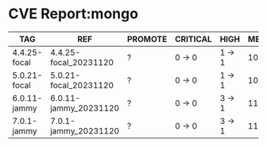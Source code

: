 # CVE Report:mongo
|     TAG      |          REF          | PROMOTE | CRITICAL |  HIGH  |  MEDIUM  |   LOW    | UNKNOWN |
|--------------|-----------------------|---------|----------|--------|----------|----------|---------|
| 4.4.25-focal | 4.4.25-focal_20231120 | ?       | 0 -> 0   | 1 -> 1 | 10 -> 5  | 34 -> 29 | 0 -> 0  |
| 5.0.21-focal | 5.0.21-focal_20231120 | ?       | 0 -> 0   | 1 -> 1 | 10 -> 5  | 34 -> 29 | 0 -> 0  |
| 6.0.11-jammy | 6.0.11-jammy_20231120 | ?       | 0 -> 0   | 3 -> 1 | 11 -> 10 | 38 -> 34 | 0 -> 0  |
| 7.0.1-jammy  | 7.0.1-jammy_20231120  | ?       | 0 -> 0   | 3 -> 1 | 11 -> 10 | 38 -> 34 | 0 -> 0  |
